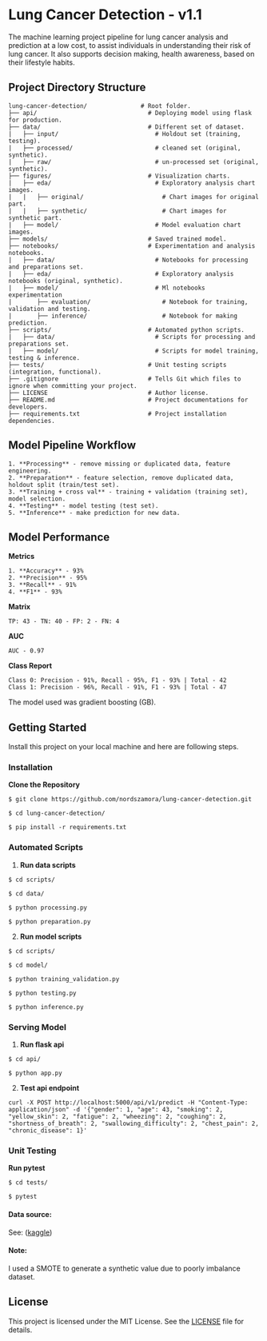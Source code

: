 # Lung Cancer Detection - v1.1

The machine learning project pipeline for lung cancer analysis and prediction at a low cost, to assist individuals in understanding their risk of lung cancer. It also supports decision making, health awareness, based on their lifestyle habits.

## Project Directory Structure

```
lung-cancer-detection/               # Root folder.
├── api/                               # Deploying model using flask for production.
├── data/                              # Different set of dataset.
|   ├── input/                           # Holdout set (training, testing).
|   ├── processed/                       # cleaned set (original, synthetic).
|   ├── raw/                             # un-processed set (original, synthetic).
├── figures/                           # Visualization charts.
|   ├── eda/                             # Exploratory analysis chart images.
|   |   ├── original/                      # Chart images for original part.
|   |   ├── synthetic/                     # Chart images for synthetic part.
|   ├── model/                           # Model evaluation chart images.
├── models/                            # Saved trained model.
├── notebooks/                         # Experimentation and analysis notebooks.
|   ├── data/                            # Notebooks for processing and preparations set.
|   ├── eda/                             # Exploratory analysis notebooks (original, synthetic).
|   ├── model/                           # Ml notebooks experimentation
|       ├── evaluation/                    # Notebook for training, validation and testing.
|       ├── inference/                     # Notebook for making prediction.
├── scripts/                           # Automated python scripts.
|   ├── data/                            # Scripts for processing and preparations set.
|   ├── model/                           # Scripts for model training, testing & inference.
├── tests/                             # Unit testing scripts (integration, functional).
├── .gitignore                         # Tells Git which files to ignore when committing your project.
├── LICENSE                            # Author license.
├── README.md                          # Project documentations for developers.
├── requirements.txt                   # Project installation dependencies.
```

## Model Pipeline Workflow

```
1. **Processing** - remove missing or duplicated data, feature engineering.
2. **Preparation** - feature selection, remove duplicated data, holdout split (train/test set).
3. **Training + cross val** - training + validation (training set), model selection.
4. **Testing** - model testing (test set).
5. **Inference** - make prediction for new data.
```

## Model Performance
  
  **Metrics**

  ```
  1. **Accuracy** - 93%
  2. **Precision** - 95%
  3. **Recall** - 91%
  4. **F1** - 93%
  ```

  **Matrix**

  ```
  TP: 43 - TN: 40 - FP: 2 - FN: 4
  ```

  **AUC**

  ```
  AUC - 0.97
  ```

  **Class Report**

  ```
  Class 0: Precision - 91%, Recall - 95%, F1 - 93% | Total - 42
  Class 1: Precision - 96%, Recall - 91%, F1 - 93% | Total - 47
  ```

The model used was gradient boosting (GB).

## Getting Started
Install this project on your local machine and here are following steps.

### Installation

   **Clone the Repository**

   ```
   $ git clone https://github.com/nordszamora/lung-cancer-detection.git

   $ cd lung-cancer-detection/

   $ pip install -r requirements.txt
   ```

### Automated Scripts
   1. **Run data scripts**

   ```
   $ cd scripts/

   $ cd data/

   $ python processing.py
   
   $ python preparation.py
   ```

   2. **Run model scripts**

   ```
   $ cd scripts/

   $ cd model/

   $ python training_validation.py
   
   $ python testing.py
   
   $ python inference.py
   ```

### Serving Model

   1. **Run flask api**

   ```
   $ cd api/

   $ python app.py
   ```

   2. **Test api endpoint**

   ```
   curl -X POST http://localhost:5000/api/v1/predict -H "Content-Type: application/json" -d '{"gender": 1, "age": 43, "smoking": 2, "yellow_skin": 2, "fatigue": 2, "wheezing": 2, "coughing": 2, "shortness_of_breath": 2, "swallowing_difficulty": 2, "chest_pain": 2, "chronic_disease": 1}'
   ```

### Unit Testing

   **Run pytest**

   ```
   $ cd tests/

   $ pytest
   ```

#### Data source:
See: ([kaggle](https://www.kaggle.com/datasets/mysarahmadbhat/lung-cancer))

#### Note:
I used a SMOTE to generate a synthetic value due to poorly imbalance dataset.

## License

This project is licensed under the MIT License. See the [LICENSE](LICENSE) file for details.
